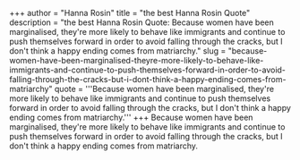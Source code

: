 +++
author = "Hanna Rosin"
title = "the best Hanna Rosin Quote"
description = "the best Hanna Rosin Quote: Because women have been marginalised, they're more likely to behave like immigrants and continue to push themselves forward in order to avoid falling through the cracks, but I don't think a happy ending comes from matriarchy."
slug = "because-women-have-been-marginalised-theyre-more-likely-to-behave-like-immigrants-and-continue-to-push-themselves-forward-in-order-to-avoid-falling-through-the-cracks-but-i-dont-think-a-happy-ending-comes-from-matriarchy"
quote = '''Because women have been marginalised, they're more likely to behave like immigrants and continue to push themselves forward in order to avoid falling through the cracks, but I don't think a happy ending comes from matriarchy.'''
+++
Because women have been marginalised, they're more likely to behave like immigrants and continue to push themselves forward in order to avoid falling through the cracks, but I don't think a happy ending comes from matriarchy.
